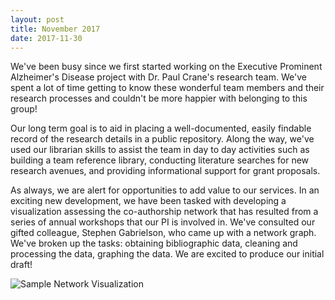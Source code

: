 ```yaml
---
layout: post
title: November 2017
date: 2017-11-30
---
```


We've been busy since we first started working on the Executive Prominent Alzheimer's Disease project with Dr. Paul Crane's research team.  We've spent a lot of time getting to know these wonderful team members and their research processes and couldn't be more happier with belonging to this group!

Our long term goal is to aid in placing a well-documented, easily findable record of the research details in a public repository.  Along the way, we've used our librarian skills to assist the team in day to day activities such as building a team reference library, conducting literature searches for new research avenues, and providing informational support for grant proposals.

As always, we are alert for opportunities to add value to our services.  In an exciting new development, we have been tasked with developing a visualization assessing the co-authorship network that has resulted from a series of annual  workshops that our PI is involved in.  We've consulted our gifted colleague, Stephen Gabrielson, who came up with a network graph.  We've broken up the tasks: obtaining bibliographic data, cleaning and processing the data, graphing the data.  We are excited to produce our initial draft!

 ![Sample Network Visualization](https://github.com/jgrich/proj/blob/gh-pages/_posts/viz.gif) 

<!-- ![Sample Network Visualization](https://github.com/jgrich/proj/blob/gh-pages/images/viz.gif) -->

